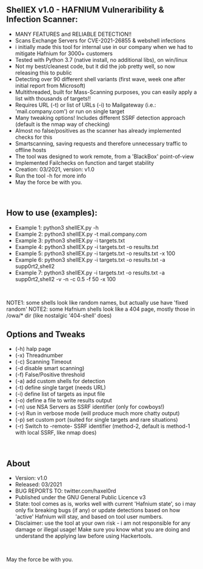 ## ShellEX v1.0 - HAFNIUM Vulneraribility & Infection Scanner:
* MANY FEATURES and RELIABLE DETECTION!!
* Scans Exchange Servers for CVE-2021-26855 & webshell infections
* i initially made this tool for internal use in our company when we had to mitigate Hafnium for 3000+ customers
* Tested with Python 3.7 (native install, no additional libs), on win/linux
* Not my best/cleanest code, but it did the job pretty well, so now releasing this to public
* Detecting over 90 different shell variants (first wave, week one after initial report from Microsoft)
* Multithreaded, built for Mass-Scanning purposes, you can easily apply a list with thousands of targets!!
* Requires URL (-t) or list of URLs (-i) to Mailgateway (i.e.: 'mail.company.com') or run on single target
* Many tweaking options! Includes different SSRF detection approach (default is the nmap way of checking)
* Almost no false/positives as the scanner has already implemented checks for this
* Smartscanning, saving requests and therefore unnecessary traffic to offline hosts
* The tool was designed to work remote, from a 'BlackBox' point-of-view
* Implemented Failchecks on function and target stability
* Creation: 03/2021, version: v1.0
* Run the tool -h for more info
* May the force be with you.
<br />

## How to use (examples):
* Example 1:          python3 shellEX.py -h
* Example 2:          python3 shellEX.py -t mail.company.com
* Example 3:          python3 shellEX.py -i targets.txt
* Example 4:          python3 shellEX.py -i targets.txt -o results.txt
* Example 5:          python3 shellEX.py -i targets.txt -o results.txt -x 100
* Example 6:          python3 shellEX.py -i targets.txt -o results.txt -a supp0rt2,shell2
* Example 7:          python3 shellEX.py -i targets.txt -o results.txt -a supp0rt2,shell2 -v -n -c 0.5 -f 50 -x 100
<br />

NOTE1: some shells look like random names, but actually use have 'fixed random'
NOTE2: some Hafnium shells look like a 404 page, mostly those in /owa/* dir (like nostalgic '404-shell' does)

## Options and Tweaks
* (-h) halp page
* (-x) Threadnumber
* (-c) Scanning Timeout
* (-d  disable smart scanning)
* (-f) False/Positive threshold
* (-a) add custom shells for detection
* (-t) define single target (needs URL)
* (-i) define list of targets as input file
* (-o) define a file to write results output
* (-n) use NSA Servers as SSRF identifier (only for cowboys!)
* (-v) Run in verbose mode (will produce much more chatty output)
* (-p) set custom port (suited for single targets and rare situations)
* (-r) Switch to -remote- SSRF identifier (method-2, default is method-1 with local SSRF, like nmap does)
<br />

## About
* Version: v1.0
* Released: 03/2021
* BUG REPORTS TO: twitter.com/haxel0rd
* Published under the GNU General Public Licence v3
* State: tool comes as is, works well with current 'Hafnium state',
  so i may only fix breaking bugs (if any) or update detections based
  on how 'active' Hafnium will stay, and based on tool user numbers.
* Disclaimer: use the tool at your own risk - i am not responsible for any damage or illegal usage! 
  Make sure you know what you are doing and understand the applying law before using Hackertools. 
<br />

May the force be with you.
